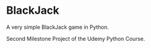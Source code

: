 # BlackJack
A very simple BlackJack game in Python.

Second Milestone Project of the Udemy Python Course.
